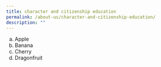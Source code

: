 ```yaml
---
title: character and citizenship education
permalink: /about-us/character-and-citizenship-education/
description: ""
---
```

<ol type="a">
  <li>Apple</li>
  <li>Banana</li>
  <li>Cherry</li>
  <li>Dragonfruit</li>
</ol>
